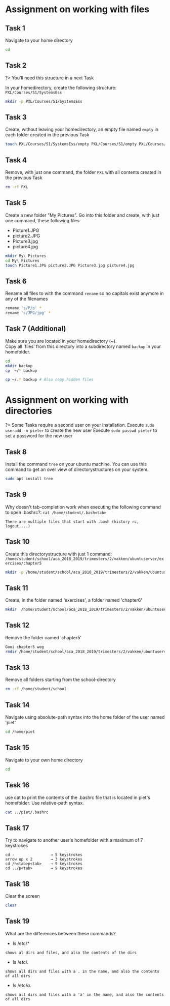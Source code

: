 # Assignment on working with files

## Task 1
Navigate to your home directory

```bash
cd
```

## Task 2
?> <i class="fa-solid fa-circle-info"></i> You'll need this structure in a next Task

In your homedirectory, create the following structure:
`
PXL/Courses/S1/SystemsEss
`



```bash
mkdir -p PXL/Courses/S1/SystemsEss
```

## Task 3
Create, without leaving your homedirectory, an empty file named `empty` in each folder created in the previous Task

```bash
touch PXL/Courses/S1/SystemsEss/empty PXL/Courses/S1/empty PXL/Courses/empty PXL/empty
```

## Task 4
Remove, with just one command, the folder `PXL` with all contents created in the previous Task

```bash
rm -rf PXL
```

## Task 5
Create a new folder "My Pictures". Go into this folder and create, with just one command, these following files:
- Picture1.JPG
- picture2.JPG
- Picture3.jpg
- picture4.jpg

```bash
mkdir My\ Pictures
cd My\ Pictures
touch Picture1.JPG picture2.JPG Picture3.jpg picture4.jpg
```

## Task 6
Rename all files to with the command `rename` so no capitals exist anymore in any of the filenames

```bash
rename 's/P/p' *
rename 's/JPG/jpg' *
```

## Task 7 (Additional)
Make sure you are located in your homedirectory (~). <br/>
Copy all 'files' from this directory into a subdirectory named `backup` in your homefolder.

```bash
cd
mkdir backup
cp  ~/* backup

cp ~/.* backup # Also copy hidden files

```

# Assignment on working with directories

?> <i class="fa-solid fa-circle-info"></i> Some Tasks require a second user on your installation. 
Execute `sudo useradd -m pieter` to create the new user
Execute `sudo passwd pieter` to set a password for the new user

## Task 8
Install the command `tree` on your ubuntu machine. You can use this command to get an over view of directorystructures on your system.

```bash
sudo apt install tree
```

## Task 9
Why doesn't tab-completion work when executing the following command to open .bashrc?:
`cat /home/student/.bash<tab>`

```
There are multiple files that start with .bash (history rc, logout,...)
```

## Task 10
Create this directorystructure with just 1 command:
`/home/student/school/aca_2018_2019/trimesters/2/vakken/ubuntuserver/exercises/chapter5`

```bash
mkdir -p /home/student/school/aca_2018_2019/trimesters/2/vakken/ubuntuserver/exercises/chapter5
```

## Task 11
Create, in the folder named 'exercises', a folder named 'chapter6'

```bash
mkdir  /home/student/school/aca_2018_2019/trimesters/2/vakken/ubuntuserver/exercises/chapter6
```

## Task 12
Remove the folder named 'chapter5'
```bash
Gooi chapter5 weg
rmdir /home/student/school/aca_2018_2019/trimesters/2/vakken/ubuntuserver/exercises/chapter5
```

## Task 13
Remove all folders starting from the school-directory

```bash
rm -rf /home/student/school
```

## Task 14
Navigate using absolute-path syntax into the home folder of the user named 'piet'

```bash
cd /home/piet
```


## Task 15
Navigate to your own home directory

```bash
cd
```

## Task 16
use cat to print the contents of the .bashrc file that is located in piet's homefolder. Use relative-path syntax.

```bash
cat ../piet/.bashrc
```

## Task 17
Try to navigate to another user's homefolder with a maximum of 7 keystrokes

```
cd -			    → 5 keystrokes
arrow up x 2	    → 3 keystrokes
cd /h<tab>p<tab>  	→ 9 keystrokes
cd ../p<tab>	    → 9 keystrokes
```

## Task 18
Clear the screen

```bash
clear
```

## Task 19
What are the differences between these commands?
- ls /etc/*
```
shows al dirs and files, and also the contents of the dirs
```

- ls /etc/*.*
```
shows all dirs and files with a . in the name, and also the contents of all dirs
```

- ls /etc/*a.*
```
shows all dirs and files with a 'a' in the name, and also the contents of all dirs
```

